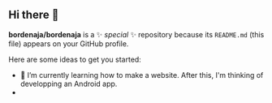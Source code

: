 ## Hi there 👋

**bordenaja/bordenaja** is a ✨ _special_ ✨ repository because its `README.md` (this file) appears on your GitHub profile.

Here are some ideas to get you started:

- 🌱 I’m currently learning how to make a website. After this, I'm thinking of developping an Android app.
- <!--
- 🤔 I’m looking for help with how to make a website. Please recommend good YouTube channels and other useful websites and blogs.
- -->
- 📫 How to reach me: kaja.bordenave@gmail.com
- 😄 Pronouns: she/her
- ⚡ Fun fact: I'm looking to study in Denmark
